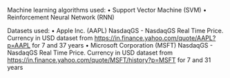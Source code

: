 Machine learning algorithms used:
•	Support Vector Machine (SVM)
•	Reinforcement Neural Network (RNN)

Datasets used:
•	Apple Inc. (AAPL) NasdaqGS - NasdaqGS Real Time Price. Currency in USD dataset from https://in.finance.yahoo.com/quote/AAPL?p=AAPL for 7   and 37 years
•	Microsoft Corporation (MSFT) NasdaqGS - NasdaqGS Real Time Price. Currency in USD dataset from        https://in.finance.yahoo.com/quote/MSFT/history?p=MSFT for 7 and 31 years
